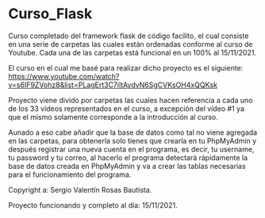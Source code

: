 # Curso_Flask
Curso completado del framework flask de código facilito, el cual consiste en una serie de carpetas las cuales están ordenadas conforme al curso de Youtube. Cada una de las carpetas está funcional en un 100% al 15/11/2021.

El curso en el cual me basé para realizar dicho proyecto es el siguiente: https://www.youtube.com/watch?v=s6IF9ZVohz8&list=PLagErt3C7iltAydvN6SgCVKsOH4xQQKsk

Proyecto viene divido por carpetas las cuales hacen referencia a cada uno de los 33 vídeos representados en el curso, a excepción del vídeo #1
ya que el mismo solamente corresponde a la introducción al curso.

Aunado a eso cabe añadir que la base de datos como tal no viene agregada en las carpetas, para obtenerla solo tienes que crearla en tu PhpMyAdmin
y después registrar una nueva cuenta en el programa, es decir, tu username, tu password y tu correo, al hacerlo el programa detectará rápidamente
la base de datos creada en PhpMyAdmin y va a crear las tablas necesarias para el funcionamiento del programa.

Copyright a: Sergio Valentín Rosas Bautista.

Proyecto funcionando y completo al día: 15/11/2021.
